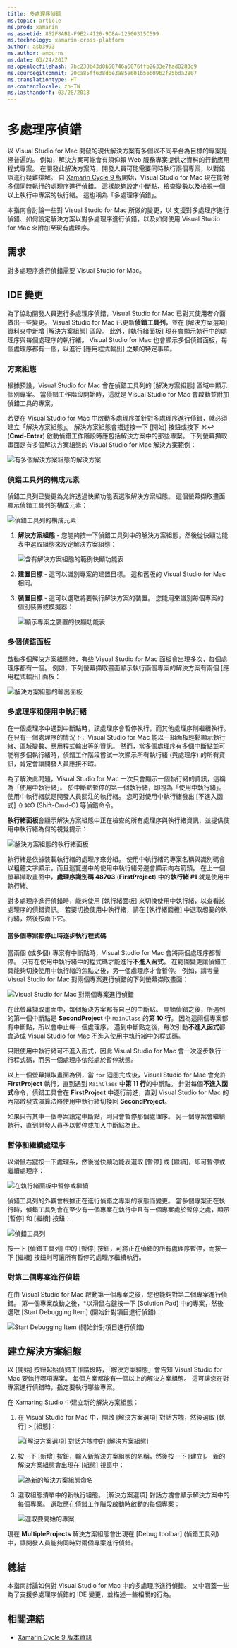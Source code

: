 ```yaml
---
title: 多處理序偵錯
ms.topic: article
ms.prod: xamarin
ms.assetid: 852F8AB1-F9E2-4126-9C8A-12500315C599
ms.technology: xamarin-cross-platform
author: asb3993
ms.author: amburns
ms.date: 03/24/2017
ms.openlocfilehash: 7bc230b43d0b50746a6076ffb2633e7fad0283d9
ms.sourcegitcommit: 20ca85ff638dbe3a85e601b5eb09b2f95bda2807
ms.translationtype: HT
ms.contentlocale: zh-TW
ms.lasthandoff: 03/28/2018
---
```

# <a name="multi-process-debugging"></a>多處理序偵錯

以 Visual Studio for Mac 開發的現代解決方案有多個以不同平台為目標的專案是極普遍的。 例如，解決方案可能會有須仰賴 Web 服務專案提供之資料的行動應用程式專案。 在開發此解決方案時，開發人員可能需要同時執行兩個專案，以對錯誤進行疑難排解。 自 [Xamarin Cycle 9 版](https://releases.xamarin.com/stable-release-cycle-9/)開始，Visual Studio for Mac 現在能對多個同時執行的處理序進行偵錯。 這樣能夠設定中斷點、檢查變數以及檢視一個以上執行中專案的執行緒。 這也稱為「多處理序偵錯」。 

本指南會討論一些對 Visual Studio for Mac 所做的變更，以 支援對多處理序進行偵錯、如何設定解決方案以對多處理序進行偵錯，以及如何使用 Visual Studio for Mac 來附加至現有處理序。

## <a name="requirements"></a>需求

對多處理序進行偵錯需要 Visual Studio for Mac。

## <a name="ide-changes"></a>IDE 變更

為了協助開發人員進行多處理序偵錯，Visual Studio for Mac 已對其使用者介面做出一些變更。 Visual Studio for Mac 已更新**偵錯工具列**，並在 [解決方案選項] 資料夾中新增 [解決方案組態] 區段。 此外，[執行緒面板] 現在會顯示執行中的處理序與每個處理序的執行緒。 Visual Studio for Mac 也會顯示多個偵錯面板，每個處理序都有一個，以進行 [應用程式輸出] 之類的特定事項。

### <a name="solution-configurations"></a>方案組態

根據預設，Visual Studio for Mac 會在偵錯工具列的 [解決方案組態] 區域中顯示個別專案。 當偵錯工作階段開始時，這就是 Visual Studio for Mac 會啟動並附加偵錯工具的專案。

若要在 Visual Studio for Mac 中啟動多處理序並針對多處理序進行偵錯，就必須建立「解決方案組態」。 解決方案組態會描述按一下 [開始] 按鈕或按下 &#8984;&#8617; (**Cmd-Enter**) 啟動偵錯工作階段時應包括解決方案中的那些專案。 下列螢幕擷取畫面是有多個解決方案組態的 Visual Studio for Mac 解決方案範例：

![](multi-process-debugging-images/mpd01-xs.png "有多個解決方案組態的解決方案")

### <a name="parts-of-the-debug-toolbar"></a>偵錯工具列的構成元素

偵錯工具列已變更為允許透過快顯功能表選取解決方案組態。 這個螢幕擷取畫面顯示偵錯工具列的構成元素：

![](multi-process-debugging-images/mpd02-xs.png "偵錯工具列的構成元素")

1. **解決方案組態** - 您能夠按一下偵錯工具列中的解決方案組態，然後從快顯功能表中選取組態來設定解決方案組態：

    ![](multi-process-debugging-images/mpd03-xs.png "含有解決方案組態的範例快顯功能表")

2. **建置目標** - 這可以識別專案的建置目標。 這和舊版的 Visual Studio for Mac 相同。
3. **裝置目標** - 這可以選取將要執行解決方案的裝置。 您能用來識別每個專案的個別裝置或模擬器：

    ![](multi-process-debugging-images/mpd04-xs.png "顯示專案之裝置的快顯功能表")

### <a name="multiple-debug-pads"></a>多個偵錯面板

啟動多個解決方案組態時，有些 Visual Studio for Mac 面板會出現多次，每個處理序都有一個。 例如，下列螢幕擷取畫面顯示執行兩個專案的解決方案有兩個 [應用程式輸出] 面板：

![](multi-process-debugging-images/mpd05-xs.png "解決方案組態的輸出面板")

### <a name="multiple-processes-and-the-active-thread"></a>多處理序和使用中執行緒

在一個處理序中遇到中斷點時，該處理序會暫停執行，而其他處理序則繼續執行。 在只有一個處理序的情況下，Visual Studio for Mac 能以一組面板輕鬆顯示執行緒、區域變數、應用程式輸出等的資訊。 然而，當多個處理序有多個中斷點並可能有多個執行緒時，偵錯工作階段嘗試一次顯示所有執行緒 (與處理序) 的所有資訊，肯定會讓開發人員應接不暇。

為了解決此問題，Visual Studio for Mac 一次只會顯示一個執行緒的資訊，這稱為「使用中執行緒」。 於中斷點暫停的第一個執行緒，即視為「使用中執行緒」。 使用中執行緒就是開發人員關注的執行緒。 您可對使用中執行緒發出 [不進入函式] &#8679;&#8984;O (Shift-Cmd-O) 等偵錯命令。

**執行緒面板**會顯示解決方案組態中正在檢查的所有處理序與執行緒資訊，並提供使用中執行緒為何的視覺提示：

![](multi-process-debugging-images/mpd06-xs.png "解決方案組態的執行緒面板")

執行緒是依據裝載執行緒的處理序來分組。 使用中執行緒的專案名稱與識別碼會以粗體文字顯示，而且巡覽邊中的使用中執行緒旁邊會顯示向右箭頭。 在上一個螢幕擷取畫面中，**處理序識別碼 48703** (**FirstProject**) 中的**執行緒 #1** 就是使用中執行緒。

對多處理序進行偵錯時，能夠使用 [執行緒面板] 來切換使用中執行緒，以查看該處理序的偵錯資訊。 若要切換使用中執行緒，請在 [執行緒面板] 中選取想要的執行緒，然後按兩下它。

#### <a name="stepping-through-code-when-multiple-projects-are-stopped"></a>當多個專案都停止時逐步執行程式碼

當兩個 (或多個) 專案有中斷點時，Visual Studio for Mac 會將兩個處理序都暫停。 只有在使用中執行緒中的程式碼才能進行**不進入函式**。 在範圍變更讓偵錯工具能夠切換使用中執行緒的焦點之後，另一個處理序才會暫停。 例如，請考量 Visual Studio for Mac 對兩個專案進行偵錯的下列螢幕擷取畫面：

![](multi-process-debugging-images/mpd09-xs.png  "Visual Studio for Mac 對兩個專案進行偵錯")

在此螢幕擷取畫面中，每個解決方案都有自己的中斷點。 開始偵錯之後，所遇到的第一個中斷點是 **SecondProject** 中 `MainClass` 的**第 10 行**。 因為這兩個專案都有中斷點，所以會中止每一個處理序。 遇到中斷點之後，每次引動**不進入函式**都會造成 Visual Studio for Mac 不進入使用中執行緒中的程式碼。

只限使用中執行緒可不進入函式，因此 Visual Studio for Mac 會一次逐步執行一行程式碼，而另一個處理序依然處於暫停狀態。

以上一個螢幕擷取畫面為例，當 `for` 迴圈完成後，Visual Studio for Mac 會允許 **FirstProject** 執行，直到遇到 `MainClass` 中**第 11 行**的中斷點。 針對每個**不進入函式**命令，偵錯工具會在 **FirstProject** 中逐行前進，直到 Visual Studio for Mac 的內部啟發式演算法將使用中執行緒切換回 **SecondProject**。

如果只有其中一個專案設定中斷點，則只會暫停那個處理序。 另一個專案會繼續執行，直到開發人員予以暫停或加入中斷點為止。

### <a name="pausing-and-resuming-a-processes"></a>暫停和繼續處理序

以滑鼠右鍵按一下處理系，然後從快顯功能表選取 [暫停] 或 [繼續]，即可暫停或繼續處理序：

![](multi-process-debugging-images/mpd08-xs.png "在執行緒面板中暫停或繼續")

偵錯工具列的外觀會根據正在進行偵錯之專案的狀態而變更。 當多個專案正在執行時，偵錯工具列會在至少有一個專案在執行中且有一個專案處於暫停之處，顯示 [暫停] 和 [繼續] 按鈕：

![](multi-process-debugging-images/mpd07-xs.png  "偵錯工具列")

按一下 [偵錯工具列] 中的 [暫停] 按鈕，可將正在偵錯的所有處理序暫停，而按一下 [繼續] 按鈕則可讓所有暫停的處理序繼續執行。

### <a name="debugging-a-second-project"></a>對第二個專案進行偵錯

在由 Visual Studio for Mac 啟動第一個專案之後，您也能夠對第二個專案進行偵錯。 第一個專案啟動之後，*以滑鼠右鍵按一下 [Solution Pad] 中的專案，然後選取 [Start Debugging Item] \(開始針對項目進行偵錯\)：

![](multi-process-debugging-images/mpd13-xs.png  "Start Debugging Item (開始針對項目進行偵錯)")

## <a name="creating-a-solution-configuration"></a>建立解決方案組態

以 [開始] 按鈕起始偵錯工作階段時，「解決方案組態」會告知 Visual Studio for Mac 要執行哪項專案。 每個方案都能有一個以上的解決方案組態。 這可讓您在對專案進行偵錯時，指定要執行哪些專案。

在 Xamaring Studio 中建立新的解決方案組態：

1. 在 Visual Studio for Mac 中，開啟 [解決方案選項] 對話方塊，然後選取 [執行] > [組態]：

    ![](multi-process-debugging-images/mpd10-xs.png "[解決方案選項] 對話方塊中的 [解決方案組態]")

2. 按一下 [新增] 按鈕，輸入新解決方案組態的名稱，然後按一下 [建立]。 新的解決方案組態會出現在 [組態] 視窗中：

    ![](multi-process-debugging-images/mpd11-xs.png  "為新的解決方案組態命名")

3. 選取組態清單中的新執行組態。 [解決方案選項] 對話方塊會顯示解決方案中的每個專案。 選取應在偵錯工作階段啟動時啟動的每個專案：

    ![](multi-process-debugging-images/mpd12-xs.png "選取要開始的專案")

現在 **MultipleProjects** 解決方案組態會出現在 [Debug toolbar] \(偵錯工具列\) 中，讓開發人員能夠同時對兩個專案進行偵錯。

## <a name="summary"></a>總結

本指南討論如何對 Visual Studio for Mac 中的多處理序進行偵錯。 文中涵蓋一些為了支援多處理序偵錯的 IDE 變更，並描述一些相關的行為。

## <a name="related-links"></a>相關連結

- [Xamarin Cycle 9 版本資訊](https://releases.xamarin.com/stable-release-cycle-9/)
